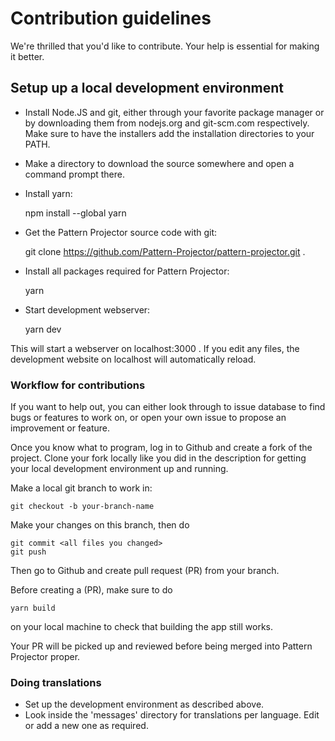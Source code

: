 # Contribution guidelines

We're thrilled that you'd like to contribute.  Your help is essential for making it better.

## Setup up a local development environment

- Install Node.JS and git, either through your favorite package manager or by downloading them from nodejs.org and
  git-scm.com respectively. Make sure to have the installers add the installation directories to your PATH.
- Make a directory to download the source somewhere and open a command prompt there.
- Install yarn:

  npm install --global yarn

- Get the Pattern Projector source code with git:

  git clone https://github.com/Pattern-Projector/pattern-projector.git .

- Install all packages required for Pattern Projector:

  yarn

- Start development webserver:

  yarn dev

This will start a webserver on localhost:3000 . If you edit any files, the development website on localhost will
automatically reload.

### Workflow for contributions

If you want to help out, you can either look through to issue database to find bugs or features to work on, or open your
own issue to propose an improvement or feature.

Once you know what to program, log in to Github and create a fork of the project. Clone your fork locally like you did
in the description for getting your local development environment up and running.

Make a local git branch to work in:

    git checkout -b your-branch-name

Make your changes on this branch, then do

    git commit <all files you changed>
    git push

Then go to Github and create pull request (PR) from your branch.

Before creating a (PR), make sure to do

    yarn build

on your local machine to check that building the app still works.

Your PR will be picked up and reviewed before being merged into Pattern Projector proper.

### Doing translations

- Set up the development environment as described above.
- Look inside the 'messages' directory for translations per language. Edit or add a new one as required.
